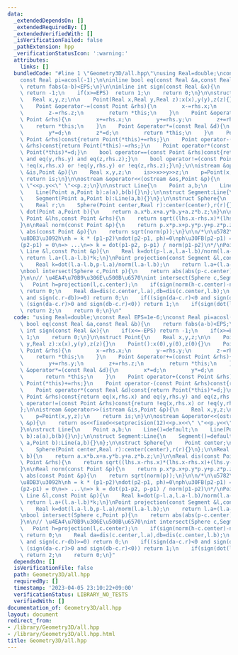 ```yaml
---
data:
  _extendedDependsOn: []
  _extendedRequiredBy: []
  _extendedVerifiedWith: []
  _isVerificationFailed: false
  _pathExtension: hpp
  _verificationStatusIcon: ':warning:'
  attributes:
    links: []
  bundledCode: "#line 1 \"Geometry3D/all.hpp\"\nusing Real=double;\nconst Real EPS=1e-6;\n\
    const Real pi=acosl(-1);\n\ninline bool eq(const Real &a,const Real &b){\n   \
    \ return fabs(a-b)<EPS;\n}\n\ninline int sign(const Real &x){\n    if(x<=-EPS)\
    \ return -1;\n    if(x>=EPS)  return 1;\n    return 0;\n}\n\nstruct Point{\n \
    \   Real x,y,z;\n\n    Point(Real x,Real y,Real z):x(x),y(y),z(z){}\n    Point():x(0),y(0),z(0){}\n\
    \    Point &operator-=(const Point &rhs){\n        x-=rhs.x;\n        y-=rhs.y;\n\
    \        z-=rhs.z;\n        return *this;\n    }\n    Point &operator+=(const\
    \ Point &rhs){\n        x+=rhs.x;\n        y+=rhs.y;\n        z+=rhs.z;\n    \
    \    return *this;\n    }\n    Point &operator*=(const Real &d){\n        x*=d;\n\
    \        y*=d;\n        z*=d;\n        return *this;\n    }\n    Point operator+(const\
    \ Point &rhs)const{return Point(*this)+=rhs;}\n    Point operator-(const Point\
    \ &rhs)const{return Point(*this)-=rhs;}\n    Point operator*(const Real &d)const{return\
    \ Point(*this)*=d;}\n    bool operator==(const Point &rhs)const{return eq(x,rhs.x)\
    \ and eq(y,rhs.y) and eq(z,rhs.z);}\n    bool operator!=(const Point &rhs)const{return\
    \ !eq(x,rhs.x) or !eq(y,rhs.y) or !eq(z,rhs.z);}\n};\n\nistream &operator>>(istream\
    \ &is,Point &p){\n    Real x,y,z;\n    is>>x>>y>>z;\n    p=Point(x,y,z);\n   \
    \ return is;\n}\n\nostream &operator<<(ostream &os,Point &p){\n    return os<<fixed<<setprecision(12)<<p.x<<\"\
    \ \"<<p.y<<\" \"<<p.z;\n}\n\nstruct Line{\n    Point a,b;\n    Line()=default;\n\
    \    Line(Point a,Point b):a(a),b(b){}\n};\n\nstruct Segment:Line{\n    Segment()=default;\n\
    \    Segment(Point a,Point b):Line(a,b){}\n};\n\nstruct Sphere{\n    Point center;\n\
    \    Real r;\n    Sphere(Point center,Real r):center(center),r(r){}\n};\n\nReal\
    \ dot(Point a,Point b){\n    return a.x*b.x+a.y*b.y+a.z*b.z;\n}\n\nReal dis(const\
    \ Point &lhs,const Point &rhs){\n    return sqrt((lhs.x-rhs.x)*(lhs.x-rhs.x)+(lhs.y-rhs.y)*(lhs.y-rhs.y)+(lhs.z-rhs.z)*(lhs.z-rhs.z));\n\
    }\n\nReal norm(const Point &p){\n    return p.x*p.x+p.y*p.y+p.z*p.z;\n}\n\nReal\
    \ abs(const Point &p){\n    return sqrt(norm(p));\n}\n\n/*\n\u5782\u7DDA\u306E\
    \u8DB3\u3092h\nh = k * (p1-p2)\ndot(p2-p1, ph)=0\nph\u30FB(p2-p1) = 0\n=> {(p-p1)-(h-p1)}\u30FB\
    (p2-p1) = 0\n=> ...\n=> k = dot(p1-p2, p-p1) / norm(p1-p2)\n*/\nPoint projection(const\
    \ Line &l,const Point &p){\n    Real k=dot(p-l.a,l.a-l.b)/norm(l.a-l.b);\n   \
    \ return l.a+(l.a-l.b)*k;\n}\nPoint projection(const Segment &l,const Point &p){\n\
    \    Real k=dot(l.a-l.b,p-l.a)/norm(l.a-l.b);\n    return l.a+(l.a-l.b)*k;\n}\n\
    \nbool intersect(Sphere c,Point p){\n    return abs(abs(p-c.center)-c.r)<EPS;\n\
    }\n\n// \u4EA4\u70B9\u306E\u500B\u6570\nint intersect(Sphere c,Segment l){\n \
    \   Point h=projection(l,c.center);\n    if(sign(norm(h-c.center)-norm(c.r))>0)\
    \ return 0;\n    Real da=dis(c.center,l.a),db=dis(c.center,l.b);\n    if(sign(c.r-da)>=0\
    \ and sign(c.r-db)>=0) return 0;\n    if((sign(da-c.r)<0 and sign(db-c.r)>0) or\
    \ (sign(da-c.r)>0 and sign(db-c.r)<0)) return 1;\n    if(sign(dot(l.a-h,l.b-h))<0)\
    \ return 2;\n    return 0;\n}\n"
  code: "using Real=double;\nconst Real EPS=1e-6;\nconst Real pi=acosl(-1);\n\ninline\
    \ bool eq(const Real &a,const Real &b){\n    return fabs(a-b)<EPS;\n}\n\ninline\
    \ int sign(const Real &x){\n    if(x<=-EPS) return -1;\n    if(x>=EPS)  return\
    \ 1;\n    return 0;\n}\n\nstruct Point{\n    Real x,y,z;\n\n    Point(Real x,Real\
    \ y,Real z):x(x),y(y),z(z){}\n    Point():x(0),y(0),z(0){}\n    Point &operator-=(const\
    \ Point &rhs){\n        x-=rhs.x;\n        y-=rhs.y;\n        z-=rhs.z;\n    \
    \    return *this;\n    }\n    Point &operator+=(const Point &rhs){\n        x+=rhs.x;\n\
    \        y+=rhs.y;\n        z+=rhs.z;\n        return *this;\n    }\n    Point\
    \ &operator*=(const Real &d){\n        x*=d;\n        y*=d;\n        z*=d;\n \
    \       return *this;\n    }\n    Point operator+(const Point &rhs)const{return\
    \ Point(*this)+=rhs;}\n    Point operator-(const Point &rhs)const{return Point(*this)-=rhs;}\n\
    \    Point operator*(const Real &d)const{return Point(*this)*=d;}\n    bool operator==(const\
    \ Point &rhs)const{return eq(x,rhs.x) and eq(y,rhs.y) and eq(z,rhs.z);}\n    bool\
    \ operator!=(const Point &rhs)const{return !eq(x,rhs.x) or !eq(y,rhs.y) or !eq(z,rhs.z);}\n\
    };\n\nistream &operator>>(istream &is,Point &p){\n    Real x,y,z;\n    is>>x>>y>>z;\n\
    \    p=Point(x,y,z);\n    return is;\n}\n\nostream &operator<<(ostream &os,Point\
    \ &p){\n    return os<<fixed<<setprecision(12)<<p.x<<\" \"<<p.y<<\" \"<<p.z;\n\
    }\n\nstruct Line{\n    Point a,b;\n    Line()=default;\n    Line(Point a,Point\
    \ b):a(a),b(b){}\n};\n\nstruct Segment:Line{\n    Segment()=default;\n    Segment(Point\
    \ a,Point b):Line(a,b){}\n};\n\nstruct Sphere{\n    Point center;\n    Real r;\n\
    \    Sphere(Point center,Real r):center(center),r(r){}\n};\n\nReal dot(Point a,Point\
    \ b){\n    return a.x*b.x+a.y*b.y+a.z*b.z;\n}\n\nReal dis(const Point &lhs,const\
    \ Point &rhs){\n    return sqrt((lhs.x-rhs.x)*(lhs.x-rhs.x)+(lhs.y-rhs.y)*(lhs.y-rhs.y)+(lhs.z-rhs.z)*(lhs.z-rhs.z));\n\
    }\n\nReal norm(const Point &p){\n    return p.x*p.x+p.y*p.y+p.z*p.z;\n}\n\nReal\
    \ abs(const Point &p){\n    return sqrt(norm(p));\n}\n\n/*\n\u5782\u7DDA\u306E\
    \u8DB3\u3092h\nh = k * (p1-p2)\ndot(p2-p1, ph)=0\nph\u30FB(p2-p1) = 0\n=> {(p-p1)-(h-p1)}\u30FB\
    (p2-p1) = 0\n=> ...\n=> k = dot(p1-p2, p-p1) / norm(p1-p2)\n*/\nPoint projection(const\
    \ Line &l,const Point &p){\n    Real k=dot(p-l.a,l.a-l.b)/norm(l.a-l.b);\n   \
    \ return l.a+(l.a-l.b)*k;\n}\nPoint projection(const Segment &l,const Point &p){\n\
    \    Real k=dot(l.a-l.b,p-l.a)/norm(l.a-l.b);\n    return l.a+(l.a-l.b)*k;\n}\n\
    \nbool intersect(Sphere c,Point p){\n    return abs(abs(p-c.center)-c.r)<EPS;\n\
    }\n\n// \u4EA4\u70B9\u306E\u500B\u6570\nint intersect(Sphere c,Segment l){\n \
    \   Point h=projection(l,c.center);\n    if(sign(norm(h-c.center)-norm(c.r))>0)\
    \ return 0;\n    Real da=dis(c.center,l.a),db=dis(c.center,l.b);\n    if(sign(c.r-da)>=0\
    \ and sign(c.r-db)>=0) return 0;\n    if((sign(da-c.r)<0 and sign(db-c.r)>0) or\
    \ (sign(da-c.r)>0 and sign(db-c.r)<0)) return 1;\n    if(sign(dot(l.a-h,l.b-h))<0)\
    \ return 2;\n    return 0;\n}"
  dependsOn: []
  isVerificationFile: false
  path: Geometry3D/all.hpp
  requiredBy: []
  timestamp: '2023-04-05 23:10:22+09:00'
  verificationStatus: LIBRARY_NO_TESTS
  verifiedWith: []
documentation_of: Geometry3D/all.hpp
layout: document
redirect_from:
- /library/Geometry3D/all.hpp
- /library/Geometry3D/all.hpp.html
title: Geometry3D/all.hpp
---
```

